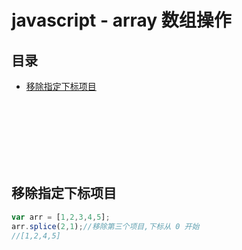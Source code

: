 # javascript - array 数组操作

## 目录
- [移除指定下标项目](#移除指定下标项目)



<br><br><br><br><br><br>

## 移除指定下标项目
```js
var arr = [1,2,3,4,5];
arr.splice(2,1);//移除第三个项目,下标从 0 开始
//[1,2,4,5]
```
